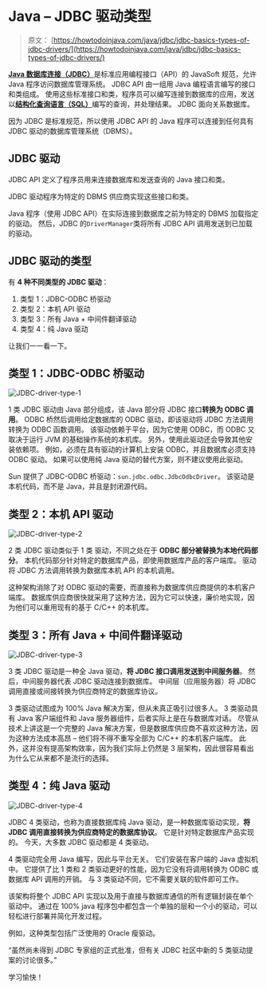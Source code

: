 # Java – JDBC 驱动类型

> 原文： [https://howtodoinjava.com/java/jdbc/jdbc-basics-types-of-jdbc-drivers/](https://howtodoinjava.com/java/jdbc/jdbc-basics-types-of-jdbc-drivers/)

[**Java 数据库连接（JDBC）**](https://docs.oracle.com/html/A95261_01/jdgjdbc.htm)是标准应用编程接口（API）的 JavaSoft 规范，允许 Java 程序访问数据库管理系统。 JDBC API 由一组用 Java 编程语言编写的接口和类组成。 使用这些标准接口和类，程序员可以编写连接到数据库的应用，发送以[**结构化查询语言（SQL）**](https://en.wikipedia.org/wiki/SQL)编写的查询，并处理结果。 JDBC 面向关系数据库。

因为 JDBC 是标准规范，所以使用 JDBC API 的 Java 程序可以连接到任何具有 JDBC 驱动的数据库管理系统（DBMS）。

## JDBC 驱动

JDBC API 定义了程序员用来连接数据库和发送查询的 Java 接口和类。

JDBC 驱动程序为特定的 DBMS 供应商实现这些接口和类。

Java 程序（使用 JDBC API）在实际连接到数据库之前为特定的 DBMS 加载指定的驱动。 然后，JDBC 的`DriverManager`类将所有 JDBC API 调用发送到已加载的驱动。

## JDBC 驱动的类型

有 **4 种不同类型的 JDBC 驱动**：

1.  类型 1：JDBC-ODBC 桥驱动
2.  类型 2：本机 API 驱动
3.  类型 3：所有 Java + 中间件翻译驱动
4.  类型 4：纯 Java 驱动

让我们一一看一下。

## 类型 1：JDBC-ODBC 桥驱动

![JDBC-driver-type-1](img/440e9897cd022f37f75f882d58f6c66f.png)

1 类 JDBC 驱动由 Java 部分组成，该 Java 部分将 JDBC 接口**转换为 ODBC 调用**。 ODBC 桥然后调用给定数据库的 ODBC 驱动，即该驱动将 JDBC 方法调用转换为 ODBC 函数调用。 该驱动依赖于平台，因为它使用 ODBC，而 ODBC 又取决于运行 JVM 的基础操作系统的本机库。 另外，使用此驱动还会导致其他安装依赖项。 例如，必须在具有驱动的计算机上安装 ODBC，并且数据库必须支持 ODBC 驱动。 如果可以使用纯 Java 驱动的替代方案，则不建议使用此驱动。

Sun 提供了 JDBC-ODBC 桥驱动：`sun.jdbc.odbc.JdbcOdbcDriver`。 该驱动是本机代码，而不是 Java，并且是封闭源代码。

## 类型 2：本机 API 驱动

![JDBC-driver-type-2](img/fd5d4e0e7dfef2961b6755a45662895e.png)

2 类 JDBC 驱动类似于 1 类 驱动，不同之处在于 **ODBC 部分被替换为本地代码部分**。 本机代码部分针对特定的数据库产品，即使用数据库产品的客户端库。 驱动将 JDBC 方法调用转换为数据库本机 API 的本机调用。

这种架构消除了对 ODBC 驱动的需要，而直接称为数据库供应商提供的本机客户端库。 数据库供应商很快就采用了这种方法，因为它可以快速，廉价地实现，因为他们可以重用现有的基于 C/C++ 的本机库。

## 类型 3：所有 Java + 中间件翻译驱动

![JDBC-driver-type-3](img/c6e4cd03907bfa7138f6f45292193b98.png)

3 类 JDBC 驱动是一种全 Java 驱动，**将 JDBC 接口调用发送到中间服务器**。 然后，中间服务器代表 JDBC 驱动连接到数据库。 中间层（应用服务器）将 JDBC 调用直接或间接转换为供应商特定的数据库协议。

3 类驱动试图成为 100% Java 解决方案，但从未真正吸引过很多人。 3 类驱动具有 Java 客户端组件和 Java  服务器组件，后者实际上是在与数据库对话。 尽管从技术上讲这是一个完整的 Java 解决方案，但是数据库供应商不喜欢这种方法，因为这种方法成本高昂 – 他们将不得不重写全部为 C/C++ 的本机客户端库。 此外，这并没有提高架构效率，因为我们实际上仍然是 3 层架构，因此很容易看出为什么它从来都不是流行的选择。

## 类型 4：纯 Java 驱动

![JDBC-driver-type-4](img/0be1b8a93a38e93eef125c91a5cc06a2.png)

JDBC 4 类驱动，也称为直接数据库纯 Java 驱动，是一种数据库驱动实现，**将 JDBC 调用直接转换为供应商特定的数据库协议**。 它是针对特定数据库产品实现的。 今天，大多数 JDBC 驱动都是 4 类驱动。

4 类驱动完全用 Java 编写，因此与平台无关。 它们安装在客户端的 Java 虚拟机中。 它提供了比 1 类和 2 类驱动更好的性能，因为它没有将调用转换为 ODBC 或数据库 API 调用的开销。 与 3 类驱动不同，它不需要关联的软件即可工作。

该架构将整个 JDBC API 实现以及用于直接与数据库通信的所有逻辑封装在单个驱动中。 通过在 100% java 程序包中都包含一个单独的层和一个小的驱动，可以轻松进行部署并简化开发过程。

例如，这种类型包括广泛使用的 Oracle 瘦驱动。

“虽然尚未得到 JDBC 专家组的正式批准，但有关 JDBC 社区中新的 5 类驱动提案的讨论很多。”

学习愉快！